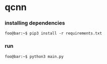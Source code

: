 # qcnn

### installing dependencies
```console
foo@bar:~$ pip3 install -r requirements.txt
```
### run
```console
foo@bar:~$ python3 main.py
```
